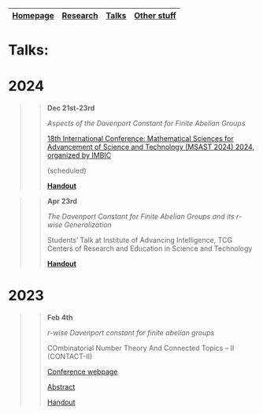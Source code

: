 | [**Homepage**](README.md) | [**Research**](research.md) | [**Talks**](talks.md) | [**Other stuff**](hobbies.md) |
| --- | --- | --- | --- |

# Talks:

# 2024

>> **Dec 21st-23rd**
>> 
>> *Aspects of the Davenport Constant for Finite Abelian Groups*
>> 
>> [18th International Conference: Mathematical Sciences for Advancement of Science and Technology (MSAST 2024) 2024, organized by IMBIC](https://imbicorg.blogspot.com/)
>> 
>> (scheduled)
>> 
>> [**Handout**]()

>> **Apr 23rd**
>> 
>> *The Davenport Constant for Finite Abelian Groups and its r-wise Generalization*
>> 
>> Students’ Talk at Institute of Advancing Intelligence, TCG Centers of Research and Education in Science and Technology
>> 
>> [**Handout**](https://drive.google.com/drive/folders/1lSA4Ks96U_oxGnnNwPm0B6d2ISyrXYmf?usp=drive_link)


# 2023

>> **Feb 4th**
>> 
>> *r-wise Davenport constant for finite abelian groups*
>> 
>> COmbinatorial Number Theory And Connected Topics – II (CONTACT-II)
>> 
>> [Conference webpage](https://sites.google.com/view/contact-ii/home)
>> 
>> [Abstract](https://drive.google.com/file/d/1OtAvMfGG2xg6Gr6-2gKDHkJ6REjTZkg2/view)
>> 
>> [Handout](https://drive.google.com/file/d/11k1bXrPQqw_AAf8s9JweYXBvNs6qcWL3/view?pli=1)
